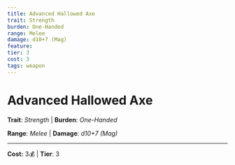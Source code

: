```yaml
---
title: Advanced Hallowed Axe
trait: Strength
burden: One-Handed
range: Melee
damage: d10+7 (Mag)
feature: 
tier: 3
cost: 3
tags: weapon
---
```

# Advanced Hallowed Axe

**Trait**: _Strength_ | **Burden**: _One-Handed_

**Range**: _Melee_ | **Damage**: _d10+7 (Mag)_

___
**Cost:** 3💰 | **Tier**: 3
